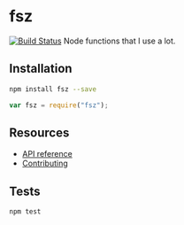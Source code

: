 # fsz

[![Build Status](https://travis-ci.org/HarryStevens/fsz.svg?branch=master)](https://travis-ci.org/HarryStevens/fsz)
Node functions that I use a lot.

## Installation
```bash
npm install fsz --save
```
```js
var fsz = require("fsz");
```

## Resources

- [API reference](https://github.com/HarryStevens/fsz/blob/master/API.md)
- [Contributing](https://github.com/HarryStevens/fsz/blob/master/CONTRIBUTING.md)

## Tests

```bash
npm test
```